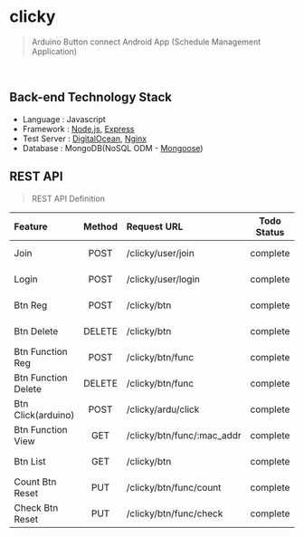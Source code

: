 # clicky
> Arduino Button connect Android App (Schedule Management Application)

&nbsp;

## Back-end Technology Stack
  
- Language : Javascript
- Framework : [Node.js](https://nodejs.org/), [Express](http://expressjs.com/)
- Test Server : [DigitalOcean](https://www.digitalocean.com/), [Nginx](http://nginx.org/)
- Database : MongoDB(NoSQL ODM - [Mongoose](http://mongoosejs.com/))

## REST API 
> REST API Definition

| Feature |	Method	| Request URL | Todo Status | Date (yymmdd) |
| :------------ |	:-------:	| :-----------------| :--------: | :----: |
| Join |	POST	| /clicky/user/join | complete | 15-09-17 |
| Login |	POST	| /clicky/user/login | complete | 15-09-19 |
| Btn Reg |	POST	| /clicky/btn | complete | 15-09-20 |
| Btn Delete |	DELETE	| /clicky/btn | complete | 15-09-20 |
| Btn Function Reg |	POST	| /clicky/btn/func | complete | 15-09-20 |
| Btn Function Delete |	DELETE	| /clicky/btn/func | complete | 15-09-20 |
| Btn Click(arduino) |	POST	| /clicky/ardu/click | complete | 15-11-07 |
| Btn Function View |	GET	| /clicky/btn/func/:mac_addr | complete | 15-12-05 |
| Btn List |	GET	| /clicky/btn | complete | 15-12-08 |
| Count Btn Reset  |	PUT	| /clicky/btn/func/count | complete | 15-12-12 |
| Check Btn Reset  |	PUT	| /clicky/btn/func/check | complete | 15-12-12 |